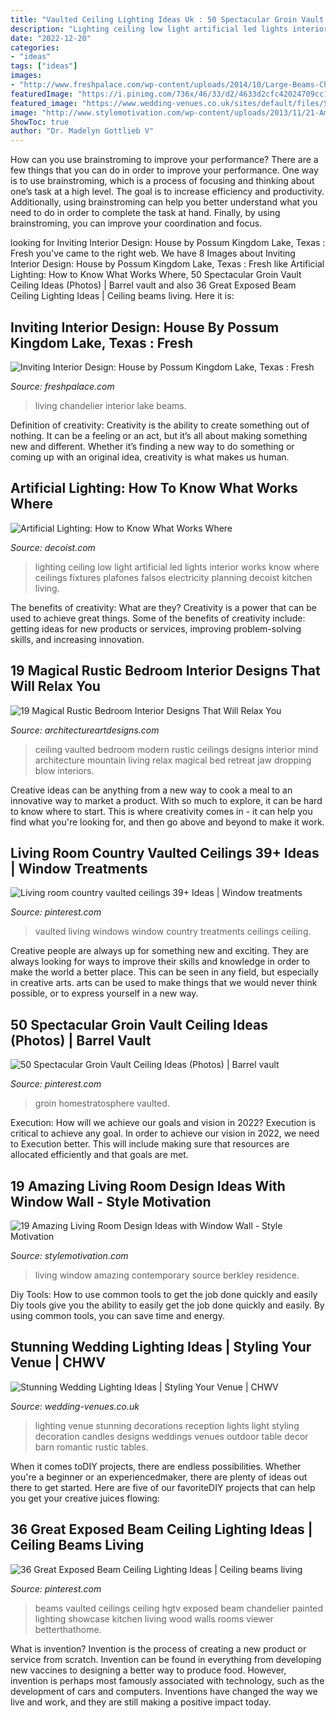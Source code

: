 ```yaml
---
title: "Vaulted Ceiling Lighting Ideas Uk : 50 Spectacular Groin Vault Ceiling Ideas (photos)"
description: "Lighting ceiling low light artificial led lights interior works know where ceilings fixtures plafones falsos electricity planning decoist kitchen living"
date: "2022-12-20"
categories:
- "ideas"
tags: ["ideas"]
images:
- "http://www.freshpalace.com/wp-content/uploads/2014/10/Large-Beams-Chandelier-Living-Room.jpg"
featuredImage: "https://i.pinimg.com/736x/46/33/d2/4633d2cfc42024709cc1dc2480203927.jpg"
featured_image: "https://www.wedding-venues.co.uk/sites/default/files/Stunning-Wedding-Lighting-Ideas-kristenweaver.jpg"
image: "http://www.stylemotivation.com/wp-content/uploads/2013/11/21-Amazing-Living-Room-Design-Ideas-with-Window-Wall-2.jpg"
ShowToc: true
author: "Dr. Madelyn Gottlieb V"
---
```



How can you use brainstroming to improve your performance?
There are a few things that you can do in order to improve your performance. One way is to use brainstroming, which is a process of focusing and thinking about one’s task at a high level. The goal is to increase efficiency and productivity. Additionally, using brainstroming can help you better understand what you need to do in order to complete the task at hand. Finally, by using brainstroming, you can improve your coordination and focus.

	

		
looking for Inviting Interior Design: House by Possum Kingdom Lake, Texas : Fresh you've came to the right web. We have 8 Images about Inviting Interior Design: House by Possum Kingdom Lake, Texas : Fresh like Artificial Lighting: How to Know What Works Where, 50 Spectacular Groin Vault Ceiling Ideas (Photos) | Barrel vault and also 36 Great Exposed Beam Ceiling Lighting Ideas | Ceiling beams living. Here it is:
		
    
## Inviting Interior Design: House By Possum Kingdom Lake, Texas : Fresh

<img loading=lazy src="http://www.freshpalace.com/wp-content/uploads/2014/10/Large-Beams-Chandelier-Living-Room.jpg" onerror="this.onerror=null;this.src='https://tse4.mm.bing.net/th?id=OIP.yOtWy7BuU5zj8nmwZ9C7XgHaJp&amp;pid=15.1';" alt="Inviting Interior Design: House by Possum Kingdom Lake, Texas : Fresh">

_Source: freshpalace.com_

>living chandelier interior lake beams. 

	

Definition of creativity:
Creativity is the ability to create something out of nothing. It can be a feeling or an act, but it’s all about making something new and different. Whether it’s finding a new way to do something or coming up with an original idea, creativity is what makes us human.

    
## Artificial Lighting: How To Know What Works Where

<img loading=lazy src="http://cdn.decoist.com/wp-content/uploads/2012/05/low-ceiling-LED-lights.jpg" onerror="this.onerror=null;this.src='https://tse3.mm.bing.net/th?id=OIP.WiW8CK4eBVG8WJ-X80TH1QHaIP&amp;pid=15.1';" alt="Artificial Lighting: How to Know What Works Where">

_Source: decoist.com_

>lighting ceiling low light artificial led lights interior works know where ceilings fixtures plafones falsos electricity planning decoist kitchen living. 

	

The benefits of creativity: What are they?
Creativity is a power that can be used to achieve great things. Some of the benefits of creativity include: getting ideas for new products or services, improving problem-solving skills, and increasing innovation.

    
## 19 Magical Rustic Bedroom Interior Designs That Will Relax You

<img loading=lazy src="https://www.architectureartdesigns.com/wp-content/uploads/2015/11/19-Magical-Rustic-Bedroom-Interior-Designs-That-Will-Relax-You-17.jpg" onerror="this.onerror=null;this.src='https://tse3.mm.bing.net/th?id=OIP.GRFYdyngy-SN5OlvD9pAfQHaJQ&amp;pid=15.1';" alt="19 Magical Rustic Bedroom Interior Designs That Will Relax You">

_Source: architectureartdesigns.com_

>ceiling vaulted bedroom modern rustic ceilings designs interior mind architecture mountain living relax magical bed retreat jaw dropping blow interiors. 

	

Creative ideas can be anything from a new way to cook a meal to an innovative way to market a product. With so much to explore, it can be hard to know where to start. This is where creativity comes in - it can help you find what you're looking for, and then go above and beyond to make it work.

    
## Living Room Country Vaulted Ceilings 39+ Ideas | Window Treatments

<img loading=lazy src="https://i.pinimg.com/736x/e2/90/67/e29067f9201dd5d705dfa7c56a0ce109.jpg" onerror="this.onerror=null;this.src='https://tse2.mm.bing.net/th?id=OIP.sJin0BDJpeX1vN8WipPs5gAAAA&amp;pid=15.1';" alt="Living room country vaulted ceilings 39+ Ideas | Window treatments">

_Source: pinterest.com_

>vaulted living windows window country treatments ceilings ceiling. 

	

Creative people are always up for something new and exciting. They are always looking for ways to improve their skills and knowledge in order to make the world a better place. This can be seen in any field, but especially in creative arts. arts can be used to make things that we would never think possible, or to express yourself in a new way.

    
## 50 Spectacular Groin Vault Ceiling Ideas (Photos) | Barrel Vault

<img loading=lazy src="https://i.pinimg.com/736x/9e/f3/60/9ef36067933744134792887ea845c9a8.jpg" onerror="this.onerror=null;this.src='https://tse3.mm.bing.net/th?id=OIP.h_tuFsrT-n-eENELYdU7kwHaLG&amp;pid=15.1';" alt="50 Spectacular Groin Vault Ceiling Ideas (Photos) | Barrel vault">

_Source: pinterest.com_

>groin homestratosphere vaulted. 

	

Execution: How will we achieve our goals and vision in 2022?
Execution is critical to achieve any goal. In order to achieve our vision in 2022, we need to Execution better. This will include making sure that resources are allocated efficiently and that goals are met.

    
## 19 Amazing Living Room Design Ideas With Window Wall - Style Motivation

<img loading=lazy src="http://www.stylemotivation.com/wp-content/uploads/2013/11/21-Amazing-Living-Room-Design-Ideas-with-Window-Wall-2.jpg" onerror="this.onerror=null;this.src='https://tse2.mm.bing.net/th?id=OIP.G35-K6iieJ0HU1WW3oXGYgAAAA&amp;pid=15.1';" alt="19 Amazing Living Room Design Ideas with Window Wall - Style Motivation">

_Source: stylemotivation.com_

>living window amazing contemporary source berkley residence. 

	

Diy Tools: How to use common tools to get the job done quickly and easily
Diy tools give you the ability to easily get the job done quickly and easily. By using common tools, you can save time and energy.

    
## Stunning Wedding Lighting Ideas | Styling Your Venue | CHWV

<img loading=lazy src="https://www.wedding-venues.co.uk/sites/default/files/Stunning-Wedding-Lighting-Ideas-kristenweaver.jpg" onerror="this.onerror=null;this.src='https://tse1.mm.bing.net/th?id=OIP.wFBCt8Fz-hbZm9RqljWx8AHaLH&amp;pid=15.1';" alt="Stunning Wedding Lighting Ideas | Styling Your Venue | CHWV">

_Source: wedding-venues.co.uk_

>lighting venue stunning decorations reception lights light styling decoration candles designs weddings venues outdoor table decor barn romantic rustic tables. 

	

When it comes toDIY projects, there are endless possibilities. Whether you're a beginner or an experiencedmaker, there are plenty of ideas out there to get started. Here are five of our favoriteDIY projects that can help you get your creative juices flowing: 

    
## 36 Great Exposed Beam Ceiling Lighting Ideas | Ceiling Beams Living

<img loading=lazy src="https://i.pinimg.com/736x/46/33/d2/4633d2cfc42024709cc1dc2480203927.jpg" onerror="this.onerror=null;this.src='https://tse4.mm.bing.net/th?id=OIP.f3St-OHIfbE3e4M2ejaXpgHaLG&amp;pid=15.1';" alt="36 Great Exposed Beam Ceiling Lighting Ideas | Ceiling beams living">

_Source: pinterest.com_

>beams vaulted ceilings ceiling hgtv exposed beam chandelier painted lighting showcase kitchen living wood walls rooms viewer betterthathome. 

	

What is invention?
Invention is the process of creating a new product or service from scratch. Invention can be found in everything from developing new vaccines to designing a better way to produce food. However, invention is perhaps most famously associated with technology, such as the development of cars and computers. Inventions have changed the way we live and work, and they are still making a positive impact today.

